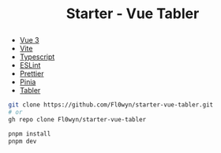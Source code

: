 # <p align="center">Starter - Vue Tabler</p>

- [Vue 3](https://v3.vuejs.org/)
- [Vite](https://vitejs.dev/) 
- [Typescript](https://www.typescriptlang.org/)
- [ESLint](https://eslint.org/)
- [Prettier](https://prettier.io/)
- [Pinia](https://pinia.esm.dev/)
- [Tabler](https://tabler.io/)

```sh
git clone https://github.com/Fl0wyn/starter-vue-tabler.git
# or
gh repo clone Fl0wyn/starter-vue-tabler

pnpm install
pnpm dev
```

